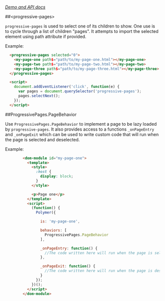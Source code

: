 _[Demo and API docs](https://srikkbhat.github.io/progressive-pages)_

##&lt;progressive-pages&gt;

`progressive-pages` is used to select one of its children to show. One use is to cycle through a list of
children "pages". It attempts to import the selected element using path attribute if provided.

Example:

```html
  <progressive-pages selected="0">
    <my-page-one path$="path/to/my-page-one.html"></my-page-one>
    <my-page-two path$="path/to/my-page-two.html"></my-page-two>
    <my-page-three path$="path/to/my-page-three.html"></my-page-three>
  </progressive-pages>

  <script>
    document.addEventListener('click', function(e) {
      var pages = document.querySelector('progressive-pages');
      pages.selectNext();
    });
  </script>
```


##ProgressivePages.PageBehavior

Use `ProgressivePages.PageBehavior` to implement a page to be lazy loaded by `progressive-pages`.
It also provides access to a functions `_onPageEntry` and `_onPageExit` which can be used to write custom code that will run when the page is selected and deselected.

Example:
```html
        <dom-module id="my-page-one">
          <template>
            <style>
              :host {
                display: block;
              }
            </style>

            <p>Page one</p>
          </template>
          <script>
            (function() {
              Polymer({

                is: 'my-page-one',

                behaviors: [
                  ProgressivePages.PageBehavior
                ],

                _onPageEntry: function() {
                  //The code written here will run when the page is selected.
                },

                _onPageExit: function() {
                  //The code written here will run when the page is deselected.
                }
              });
            })();
          </script>
        </dom-module>
```

